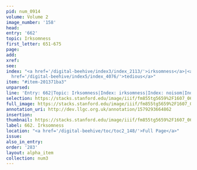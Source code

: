 ```yaml
---
pid: num_0914
volume: Volume 2
image_number: '158'
head: 
entry: '662'
topic: Irksomness
first_letter: 651-675
page: 
add: 
xref: 
see: 
index: "<a href='/digital-beehive/index3/index_2113/'>irksomness</a>|<a href='/digital-beehive/index3/index_2722/'>noisom</a>|<a
  href='/digital-beehive/index5/index_4076/'>tedious</a>"
item: "#item-201371ba3"
unparsed: 
line: 'Entry: 662|Topic: Irksomness|Index: irksomness|Index: noisom|Index: tedious|#item-201371ba3'
selection: https://stacks.stanford.edu/image/iiif/fm855tg5659%2F1607_0625/878,2687,2818,465/full/0/default.jpg
full_image: https://stacks.stanford.edu/image/iiif/fm855tg5659%2F1607_0625/full/full/0/default.jpg
annotation_uri: http://dev.llgc.org.uk/annotation/1579293664862
insertion: 
thumbnail: https://stacks.stanford.edu/image/iiif/fm855tg5659%2F1607_0625/878,2687,600,180/250,/0/default.jpg
label: 662. Irksomness
location: "<a href='/digital-beehive/toc/toc2_148/'>Full Page</a>"
issue: 
also_in_entry: 
order: '283'
layout: alpha_item
collection: num3
---
```

